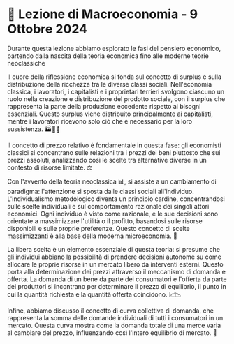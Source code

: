 #  📘 Lezione di Macroeconomia - 9 Ottobre 2024
Durante questa lezione abbiamo esplorato le fasi del pensiero economico, partendo dalla nascita della teoria economica fino alle moderne teorie neoclassiche

Il cuore della riflessione economica si fonda sul concetto di surplus e sulla distribuzione della ricchezza tra le diverse classi sociali. Nell'economia classica, i lavoratori, i capitalisti e i proprietari terrieri svolgono ciascuno un ruolo nella creazione e distribuzione del prodotto sociale, con il surplus che rappresenta la parte della produzione eccedente rispetto ai bisogni essenziali. Questo surplus viene distribuito principalmente ai capitalisti, mentre i lavoratori ricevono solo ciò che è necessario per la loro sussistenza. 🏭👨‍🌾

Il concetto di prezzo relativo è fondamentale in questa fase: gli economisti classici si concentrano sulle relazioni tra i prezzi dei beni piuttosto che sui prezzi assoluti, analizzando così le scelte tra alternative diverse in un contesto di risorse limitate. ⚖️

Con l'avvento della teoria neoclassica 📊, si assiste a un cambiamento di paradigma: l'attenzione si sposta dalle classi sociali all'individuo. L'individualismo metodologico diventa un principio cardine, concentrandosi sulle scelte individuali e sul comportamento razionale dei singoli attori economici. Ogni individuo è visto come razionale, e le sue decisioni sono orientate a massimizzare l'utilità o il profitto, basandosi sulle risorse disponibili e sulle proprie preferenze. Questo concetto di scelte massimizzanti è alla base della moderna microeconomia. 🎯

La libera scelta è un elemento essenziale di questa teoria: si presume che gli individui abbiano la possibilità di prendere decisioni autonome su come allocare le proprie risorse in un mercato libero da interventi esterni. Questo porta alla determinazione dei prezzi attraverso il meccanismo di domanda e offerta. La domanda di un bene da parte dei consumatori e l'offerta da parte dei produttori si incontrano per determinare il prezzo di equilibrio, il punto in cui la quantità richiesta e la quantità offerta coincidono. 📈📉

Infine, abbiamo discusso il concetto di curva collettiva di domanda, che rappresenta la somma delle domande individuali di tutti i consumatori in un mercato. Questa curva mostra come la domanda totale di una merce varia al cambiare del prezzo, influenzando così l'intero equilibrio di mercato. 🛒
